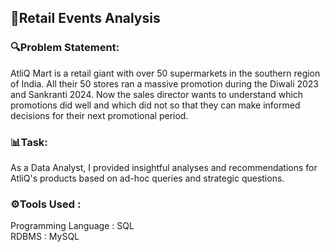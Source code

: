## 🛒Retail Events Analysis


### 🔍Problem Statement:
AtliQ Mart is a retail giant with over 50 supermarkets in the southern region of India. All their 50 stores ran a massive promotion during the Diwali 2023 and Sankranti 2024. Now the sales director wants to understand which promotions did well and which did not so that they can make informed decisions for their next promotional period.

### 📊Task:
As a Data Analyst, I provided insightful analyses and recommendations for AtliQ's products based on ad-hoc queries and strategic questions.

### ⚙️Tools Used :
Programming Language : SQL <BR>
RDBMS : MySQL 
